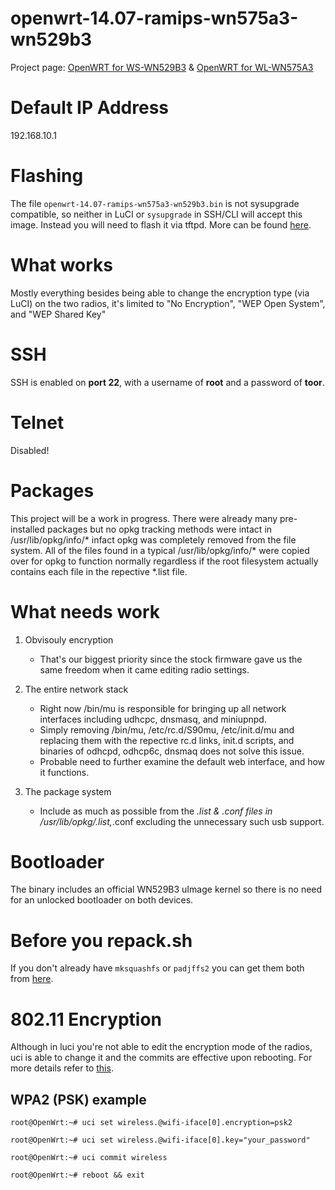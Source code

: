 # openwrt-14.07-ramips-wn575a3-wn529b3
Project page: [OpenWRT for WS-WN529B3](http://osmar.gonzal.us/openwrt-ws-wn529b3/) & [OpenWRT for WL-WN575A3](http://osmar.gonzal.us/openwrt-for-wl-wn575a3/)
# Default IP Address
192.168.10.1
# Flashing
The file `openwrt-14.07-ramips-wn575a3-wn529b3.bin` is not sysupgrade compatible, so neither in LuCI or `sysupgrade` in SSH/CLI will accept this image. Instead you will need to flash it via tftpd. More can be found [here](https://wiki.openwrt.org/toh/wavlink/wl-wn575a3). 
# What works
Mostly everything besides being able to change the encryption type (via LuCI) on the two radios, it's limited to "No Encryption", "WEP Open System", and "WEP Shared Key"
# SSH
SSH is enabled on **port 22**, with a username of **root** and a password of **toor**.
# Telnet
Disabled!
# Packages
This project will be a work in progress. There were already many pre-installed packages but no opkg tracking methods were intact in /usr/lib/opkg/info/* 
infact opkg was completely removed from the file system. All of the files found in a typical /usr/lib/opkg/info/* were copied over for opkg to function
normally regardless if the root filesystem actually contains each file in the repective *.list file.
# What needs work
1. Obvisouly encryption

   * That's our biggest priority since the stock firmware gave us the same freedom when it came editing radio settings.
2. The entire network stack

   * Right now /bin/mu is responsible for bringing up all network interfaces including udhcpc, dnsmasq, and miniupnpd. 
   * Simply removing /bin/mu, /etc/rc.d/S90mu, /etc/init.d/mu and replacing them with the repective rc.d links, init.d scripts, and binaries of odhcpd, odhcp6c, dnsmaq does not solve this issue.
   * Probable need to further examine the default web interface, and how it functions. 
3. The package system

   * Include as much as possible from the *.list & *.conf files in /usr/lib/opkg/*.list,*.conf excluding the unnecessary such usb support.

# Bootloader
The binary includes an official WN529B3 uImage kernel so there is no need for an unlocked bootloader on both devices.

# Before you repack.sh
If you don't already have `mksquashfs` or `padjffs2` you can get them both from [here](https://github.com/rssnsj/firmware-tools).

# 802.11 Encryption
Although in luci you're not able to edit the encryption mode of the radios, uci is able to change it and the commits are effective upon rebooting. For more details refer to [this](https://wiki.openwrt.org/doc/uci/wireless/encryption).
## WPA2 (PSK) example
`root@OpenWrt:~# uci set wireless.@wifi-iface[0].encryption=psk2`

`root@OpenWrt:~# uci set wireless.@wifi-iface[0].key="your_password"`

`root@OpenWrt:~# uci commit wireless`

`root@OpenWrt:~# reboot && exit`
